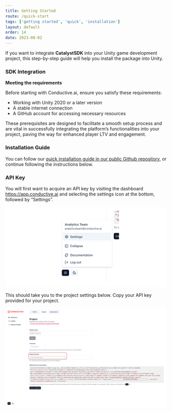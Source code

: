 ```yaml
---
title: Getting Started
route: /quick-start
tags: ['getting started', 'quick', 'installation']
layout: default
order: 14
date: 2023-08-02
---
```


If you want to integrate **CatalystSDK** into your Unity game development project, this step-by-step guide will help you install the package into Unity.

### SDK Integration

**Meeting the requirements**

Before starting with Conductive.ai, ensure you satisfy these requirements:

- Working with Unity 2020 or a later version
- A stable internet connection
- A GitHub account for accessing necessary resources

These prerequisites are designed to facilitate a smooth setup process and are vital in successfully integrating the platform’s functionalities into your project, paving the way for enhanced player LTV and engagement.

### Installation Guide

You can follow our [quick installation guide in our public Github repository](https://github.com/conductiveai/catalyst-unity-sdk), or continue following the instructions below.

### API Key

You will first want to acquire an API key by visiting the dashboard <https://app.conductive.ai> and selecting the settings icon at the bottom, followed by “Settings”.

![](https://github.com/conductiveai/catalyst-unity-sdk/blob/main/.github/settings.png?raw=true)

This should take you to the project settings below. Copy your API key provided for your project.

![](https://github.com/conductiveai/catalyst-unity-sdk/blob/main/.github/settings2.png?raw=true)